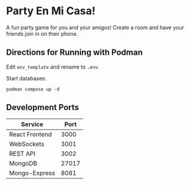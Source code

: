 # Party En Mi Casa!

A fun party game for you and your amigos! Create a room and have your friends join in on their phone.

## Directions for Running with Podman

Edit `env_template` and rename to `.env`.

Start databases:

```
podman compose up -d
```

## Development Ports

| Service | Port |
|---------|------|
| React Frontend | 3000 |
| WebSockets | 3001 |
| REST API | 3002 |
| MongoDB | 27017 |
| Mongo-Express | 8081 |

